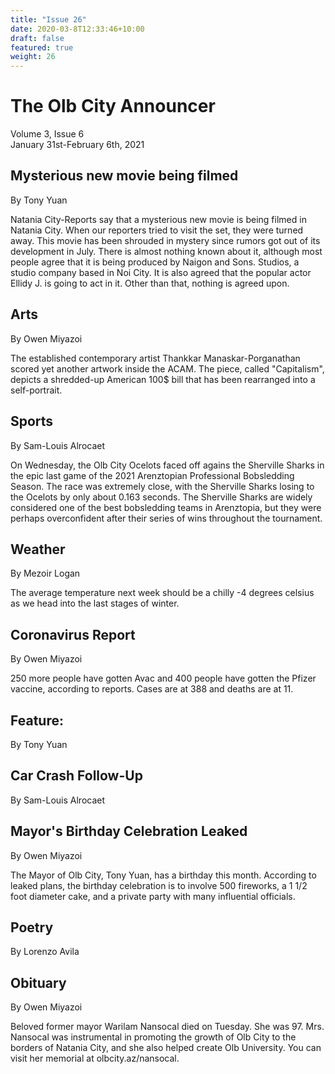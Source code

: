 ```yaml
---
title: "Issue 26"
date: 2020-03-8T12:33:46+10:00
draft: false
featured: true
weight: 26
---
```


# The Olb City Announcer
Volume 3, Issue 6    
January 31st-February 6th, 2021

## Mysterious new movie being filmed
By Tony Yuan

Natania City-Reports say that a mysterious new movie is being filmed in Natania City. When our reporters tried to visit the set, they were turned away. This movie has been shrouded in mystery since rumors got out of its development in July. There is almost nothing known about it, although most people agree that it is being produced by Naigon and Sons. Studios, a studio company based in Noi City. It is also agreed that the popular actor Ellidy J. is going to act in it. Other than that, nothing is agreed upon.

## Arts
By Owen Miyazoi

The established contemporary artist Thankkar Manaskar-Porganathan scored yet another artwork inside the ACAM. The piece, called "Capitalism", depicts a shredded-up American 100$ bill that has been rearranged into a self-portrait.

## Sports
By Sam-Louis Alrocaet

On Wednesday, the Olb City Ocelots faced off agains the Sherville Sharks in the epic last game of the 2021 Arenztopian Professional Bobsledding Season. The race was extremely close, with the Sherville Sharks losing to the Ocelots by only about 0.163 seconds. The Sherville Sharks are widely considered one of the best bobsledding teams in Arenztopia, but they were perhaps overconfident after their series of wins throughout the tournament.

## Weather
By Mezoir Logan

The average temperature next week should be a chilly -4 degrees celsius as we head into the last stages of winter.

## Coronavirus Report
By Owen Miyazoi

250 more people have gotten Avac and 400 people have gotten the Pfizer vaccine, according to reports. Cases are at 388 and deaths are at 11.

## Feature:
By Tony Yuan



## Car Crash Follow-Up
By Sam-Louis Alrocaet

 

## Mayor's Birthday Celebration Leaked
By Owen Miyazoi

The Mayor of Olb City, Tony Yuan, has a birthday this month. According to leaked plans, the birthday celebration is to involve 500 fireworks, a 1 1/2 foot diameter cake, and a private party with many influential officials.

## Poetry
By Lorenzo Avila



## Obituary
By Owen Miyazoi

Beloved former mayor Warilam Nansocal died on Tuesday. She was 97. Mrs. Nansocal was instrumental in promoting the growth of Olb City to the borders of Natania City, and she also helped create Olb University. You can visit her memorial at olbcity.az/nansocal.
